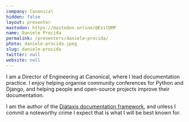 ```yaml
---
company: Canonical
hidden: false
layout: presenter
mastodon: https://mastodon.online/@EvilDMP
name: Daniele Procida
permalink: /presenters/daniele-procida/
photo: daniele-procida.jpeg
slug: daniele-procida
twitter: null
website: null
---
```


I am a Director of Engineering at Canonical, where I lead documentation practice. I enjoy helping organise community conferences for Python and Django, and helping people and open-source projects improve their documentation.

I am the author of the [Diátaxis documentation framework](https://diataxis.fr), and unless I commit a noteworthy crime I expect that is what I will be best known for.
